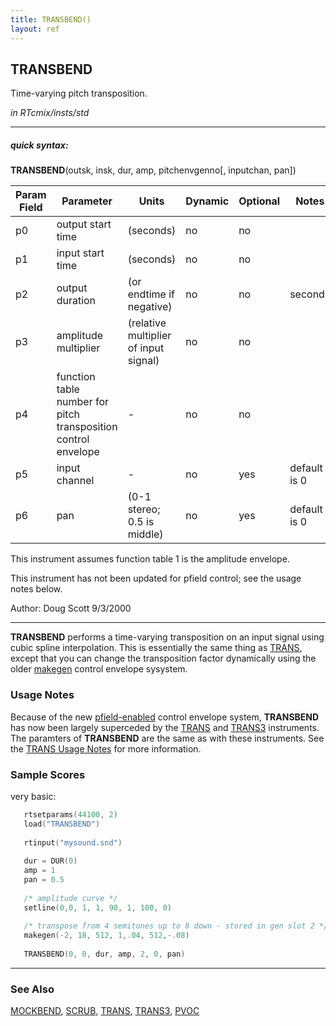 ```yaml
---
title: TRANSBEND()
layout: ref
---
```


## TRANSBEND

Time-varying pitch transposition.

*in RTcmix/insts/std*  
  

-----

##### quick syntax:

**TRANSBEND**(outsk, insk, dur, amp, pitchenvgenno\[, inputchan, pan\])


Param Field	| Parameter | Units | Dynamic | Optional | Notes
----------- | --------- | ----- | -------- | --------- | ---------
p0 | output start time | (seconds) | no | no | 
p1 | input start time | (seconds) | no | no | 
p2 | output duration | (or endtime if negative) | no | no | seconds | 
p3 | amplitude multiplier | (relative multiplier of input signal) | no | no | 
p4 | function table number for pitch transposition control envelope |  -  | no | no | 
p5 | input channel |  -  | no | yes | default is 0 | 
p6 | pan | (0-1 stereo; 0.5 is middle) | no | yes | default is 0 | 

   This instrument assumes function table 1 is the amplitude envelope.

   This instrument has not been updated for pfield control; see the usage
   notes below.

   Author: Doug Scott 9/3/2000

  

-----

  
**TRANSBEND** performs a time-varying transposition on an input signal
using cubic spline interpolation. This is essentially the same thing as
[TRANS](TRANS.html), except that you can change the transposition factor
dynamically using the older [makegen](../scorefile/makegen.html) control
envelope sysystem.

### Usage Notes

Because of the new [pfield-enabled](pfield-enabled.html) control
envelope system, **TRANSBEND** has now been largely superceded by the
[TRANS](TRANS.html) and [TRANS3](TRANS3.html) instruments. The paramters
of **TRANSBEND** are the same as with these instruments. See the [TRANS
Usage Notes](TRANS.html#usage_notes) for more information.

### Sample Scores

very basic:

```cpp
   rtsetparams(44100, 2)
   load("TRANSBEND")
   
   rtinput("mysound.snd")
   
   dur = DUR(0)
   amp = 1
   pan = 0.5
   
   /* amplitude curve */
   setline(0,0, 1, 1, 90, 1, 100, 0)
   
   /* transpose from 4 semitones up to 8 down - stored in gen slot 2 */
   makegen(-2, 18, 512, 1,.04, 512,-.08)
   
   TRANSBEND(0, 0, dur, amp, 2, 0, pan)
```

  

-----

### See Also

[MOCKBEND](MOCKBEND.html), [SCRUB](SCRUB.html), [TRANS](TRANS.html),
[TRANS3](TRANS3.html), [PVOC](PVOC.html)
